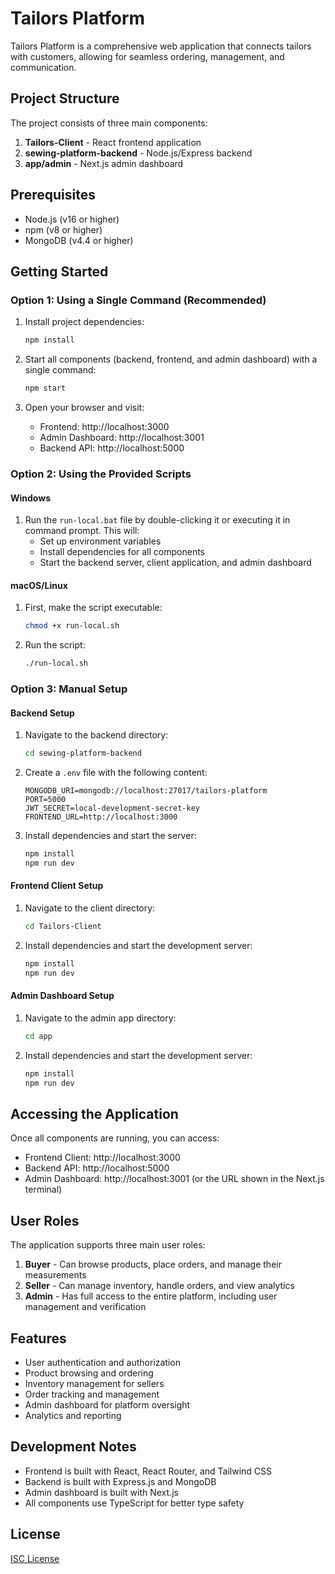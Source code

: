 # Tailors Platform

Tailors Platform is a comprehensive web application that connects tailors with customers, allowing for seamless ordering, management, and communication.

## Project Structure

The project consists of three main components:

1. **Tailors-Client** - React frontend application
2. **sewing-platform-backend** - Node.js/Express backend
3. **app/admin** - Next.js admin dashboard

## Prerequisites

- Node.js (v16 or higher)
- npm (v8 or higher)
- MongoDB (v4.4 or higher)

## Getting Started

### Option 1: Using a Single Command (Recommended)

1. Install project dependencies:
   ```bash
   npm install
   ```

2. Start all components (backend, frontend, and admin dashboard) with a single command:
   ```bash
   npm start
   ```

3. Open your browser and visit:
   - Frontend: http://localhost:3000
   - Admin Dashboard: http://localhost:3001
   - Backend API: http://localhost:5000

### Option 2: Using the Provided Scripts

#### Windows

1. Run the `run-local.bat` file by double-clicking it or executing it in command prompt.
   This will:
   - Set up environment variables
   - Install dependencies for all components
   - Start the backend server, client application, and admin dashboard

#### macOS/Linux

1. First, make the script executable:
   ```bash
   chmod +x run-local.sh
   ```

2. Run the script:
   ```bash
   ./run-local.sh
   ```

### Option 3: Manual Setup

#### Backend Setup

1. Navigate to the backend directory:
   ```bash
   cd sewing-platform-backend
   ```

2. Create a `.env` file with the following content:
   ```
   MONGODB_URI=mongodb://localhost:27017/tailors-platform
   PORT=5000
   JWT_SECRET=local-development-secret-key
   FRONTEND_URL=http://localhost:3000
   ```

3. Install dependencies and start the server:
   ```bash
   npm install
   npm run dev
   ```

#### Frontend Client Setup

1. Navigate to the client directory:
   ```bash
   cd Tailors-Client
   ```

2. Install dependencies and start the development server:
   ```bash
   npm install
   npm run dev
   ```

#### Admin Dashboard Setup

1. Navigate to the admin app directory:
   ```bash
   cd app
   ```

2. Install dependencies and start the development server:
   ```bash
   npm install
   npm run dev
   ```

## Accessing the Application

Once all components are running, you can access:

- Frontend Client: http://localhost:3000
- Backend API: http://localhost:5000
- Admin Dashboard: http://localhost:3001 (or the URL shown in the Next.js terminal)

## User Roles

The application supports three main user roles:

1. **Buyer** - Can browse products, place orders, and manage their measurements
2. **Seller** - Can manage inventory, handle orders, and view analytics
3. **Admin** - Has full access to the entire platform, including user management and verification

## Features

- User authentication and authorization
- Product browsing and ordering
- Inventory management for sellers
- Order tracking and management
- Admin dashboard for platform oversight
- Analytics and reporting

## Development Notes

- Frontend is built with React, React Router, and Tailwind CSS
- Backend is built with Express.js and MongoDB
- Admin dashboard is built with Next.js
- All components use TypeScript for better type safety

## License

[ISC License](LICENSE) 